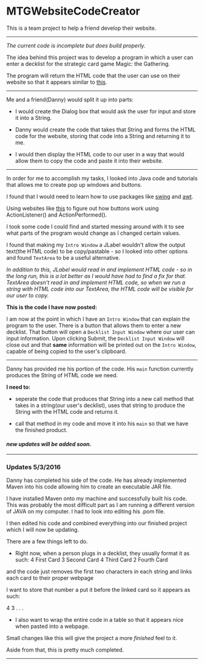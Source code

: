 # MTGWebsiteCodeCreator

This is a team project to help a friend develop their website.

---

*The current code is incomplete but does build properly.*

The idea behind this project was to develop a program in which a user can enter a
decklist for the strategic card game Magic: the Gathering.

The program will return the HTML code that the user can use on their website so that
it appears similar to [this](http://tcdecks.net/deck.php?id=13923&iddeck=102384).

---

Me and a friend(Danny) would split it up into parts:

* I would create the Dialog box that would ask the user for input and store it into a String.

* Danny would create the code that takes that String and forms the HTML code for the website, storing that code into a String and returning it to me.

* I would then display the HTML code to our user in a way that would allow them to copy the code and paste it into their website.

---

In order for me to accomplish my tasks, I looked into Java code and tutorials that allows me to create pop up windows and buttons.

I found that I would need to learn how to use packages like [swing](https://docs.oracle.com/javase/tutorial/uiswing/start/about.html) and [awt](https://docs.oracle.com/javase/7/docs/api/java/awt/package-summary.html).

Using websites like [this](https://www.javatpoint.com/java-jbutton#) to figure out how buttons work using ActionListener() and ActionPerformed().

I took some code I could find and started messing around with it to see what parts of the program would change as I changed certain values.

I found that making my `Intro Window` a JLabel wouldn't allow the output text(the HTML code) to be copy/pastable - so I looked into other options and found `TextArea` to be a useful alternative.

*In addition to this, JLabel would read in and implement HTML code - so in the long run, this is a lot better as I would have had to find a fix for that. TextArea doesn't read in and implement HTML code, so when we run a string with HTML code into our TextArea, the HTML code will be visible for our user to copy.*


**This is the code I have now posted:**

I am now at the point in which I have an `Intro Window` that can explain the program to the user.
There is a button that allows them to enter a new decklist. 
That button will open a `Decklist Input Window` where our user can input information.
Upon clicking Submit, the `Decklist Input Window` will close out and that **same** information will be printed out on the `Intro Window`, capable of being copied to the user's clipboard.

---

Danny has provided me his portion of the code.
His `main` function currently produces the String of HTML code we need.

**I need to:**

* seperate the code that produces that String into a new call method that takes in a string(our user's decklist), uses that string to produce the String with the HTML code and returns it.

* call that method in my code and move it into his `main` so that we have the finished product.

#### *new updates will be added soon.*

---
 ### Updates 5/3/2016
 
 Danny has completed his side of the code.
 He has already implemented Maven into his code allowing him to create an executable JAR file.
 
 I have installed Maven onto my machine and successfully built his code.
 This was probably the most difficult part as I am running a different version of JAVA on my computer.
 I had to look into editing his .pom file.
 
 I then edited his code and combined everything into our finished project which I will now be updating.
 
 There are a few things left to do.
 
 * Right now, when a person plugs in a decklist, they usually format it as such:
 4 First Card
 3 Second Card
 4 Third Card
 2 Fourth Card
 
  and the code just removes the first two characters in each string and links each card to their proper webpage
  
  I want to store that number a put it before the linked card so it appears as such:
  
  4 <linked html code>
  3 <linked html code>
  .
  .
  .
  
  * I also want to wrap the entire code in a table so that it appears nice when pasted into a webpage.
  
  Small changes like this will give the project a more *finished* feel to it.
  
  Aside from that, this is pretty much completed.
  
  ---



